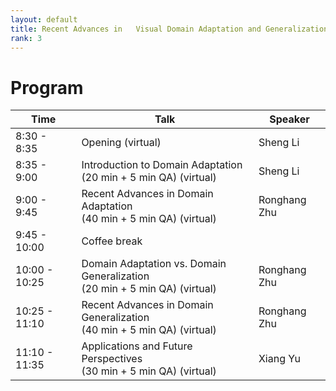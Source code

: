 ```yaml
---
layout: default
title: Recent Advances in   Visual Domain Adaptation and Generalization
rank: 3
---
```

# Program

| Time | Talk | Speaker |
| --- | ----------- | ----------- |
| 8:30 - 8:35 | Opening (virtual) | Sheng Li |
| 8:35 - 9:00 | Introduction to Domain Adaptation   <br /> (20 min + 5 min QA) (virtual) | Sheng Li |
| 9:00 - 9:45 | Recent Advances in Domain Adaptation <br /> (40 min + 5 min QA) (virtual)| Ronghang Zhu | 
| 9:45 - 10:00 | Coffee break | |
|10:00 - 10:25 | Domain Adaptation vs. Domain Generalization <br /> (20 min + 5 min QA) (virtual) | Ronghang Zhu |
| 10:25 - 11:10 | Recent Advances in Domain Generalization <br /> (40 min + 5 min QA) (virtual) | Ronghang Zhu |
| 11:10 - 11:35  | Applications and Future Perspectives <br /> (30 min + 5 min QA) (virtual) | Xiang Yu |

